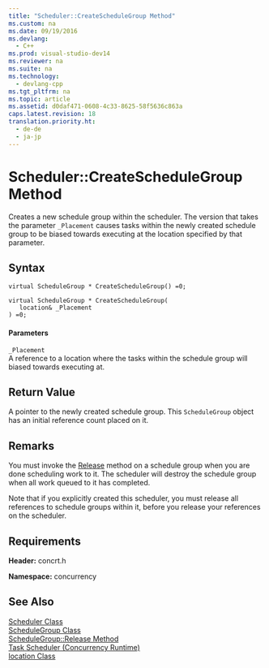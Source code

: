 ```yaml
---
title: "Scheduler::CreateScheduleGroup Method"
ms.custom: na
ms.date: 09/19/2016
ms.devlang: 
  - C++
ms.prod: visual-studio-dev14
ms.reviewer: na
ms.suite: na
ms.technology: 
  - devlang-cpp
ms.tgt_pltfrm: na
ms.topic: article
ms.assetid: d0daf471-0608-4c33-8625-58f5636c863a
caps.latest.revision: 18
translation.priority.ht: 
  - de-de
  - ja-jp
---
```

# Scheduler::CreateScheduleGroup Method
Creates a new schedule group within the scheduler. The version that takes the parameter `_Placement` causes tasks within the newly created schedule group to be biased towards executing at the location specified by that parameter.  
  
## Syntax  
  
```  
virtual ScheduleGroup * CreateScheduleGroup() =0;  
  
virtual ScheduleGroup * CreateScheduleGroup(  
   location& _Placement  
) =0;  
```  
  
#### Parameters  
 `_Placement`  
 A reference to a location where the tasks within the schedule group will biased towards executing at.  
  
## Return Value  
 A pointer to the newly created schedule group. This `ScheduleGroup` object has an initial reference count placed on it.  
  
## Remarks  
 You must invoke the [Release](../vs140/ScheduleGroup--Release-Method.md) method on a schedule group when you are done scheduling work to it. The scheduler will destroy the schedule group when all work queued to it has completed.  
  
 Note that if you explicitly created this scheduler, you must release all references to schedule groups within it, before you release your references on the scheduler.  
  
## Requirements  
 **Header:** concrt.h  
  
 **Namespace:** concurrency  
  
## See Also  
 [Scheduler Class](../vs140/Scheduler-Class.md)   
 [ScheduleGroup Class](../vs140/ScheduleGroup-Class.md)   
 [ScheduleGroup::Release Method](../vs140/ScheduleGroup--Release-Method.md)   
 [Task Scheduler (Concurrency Runtime)](../vs140/Task-Scheduler--Concurrency-Runtime-.md)   
 [location Class](../vs140/location-Class.md)